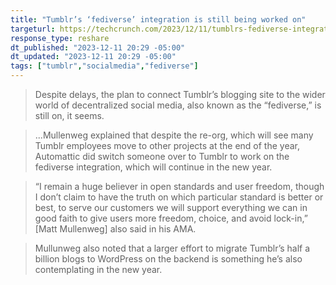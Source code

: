 ```yaml
---
title: "Tumblr’s ‘fediverse’ integration is still being worked on"
targeturl: https://techcrunch.com/2023/12/11/tumblrs-fediverse-integration-is-still-being-worked-on-says-owner-and-automattic-ceo-matt-mullenweg/
response_type: reshare
dt_published: "2023-12-11 20:29 -05:00"
dt_updated: "2023-12-11 20:29 -05:00"
tags: ["tumblr","socialmedia","fediverse"]
---
```


> Despite delays, the plan to connect Tumblr’s blogging site to the wider world of decentralized social media, also known as the “fediverse,” is still on, it seems.

> ...Mullenweg explained that despite the re-org, which will see many Tumblr employees move to other projects at the end of the year, Automattic did switch someone over to Tumblr to work on the fediverse integration, which will continue in the new year.

> “I remain a huge believer in open standards and user freedom, though I don’t claim to have the truth on which particular standard is better or best, to serve our customers we will support everything we can in good faith to give users more freedom, choice, and avoid lock-in,” [Matt Mullenweg] also said in his AMA.

> Mullunweg also noted that a larger effort to migrate Tumblr’s half a billion blogs to WordPress on the backend is something he’s also contemplating in the new year.